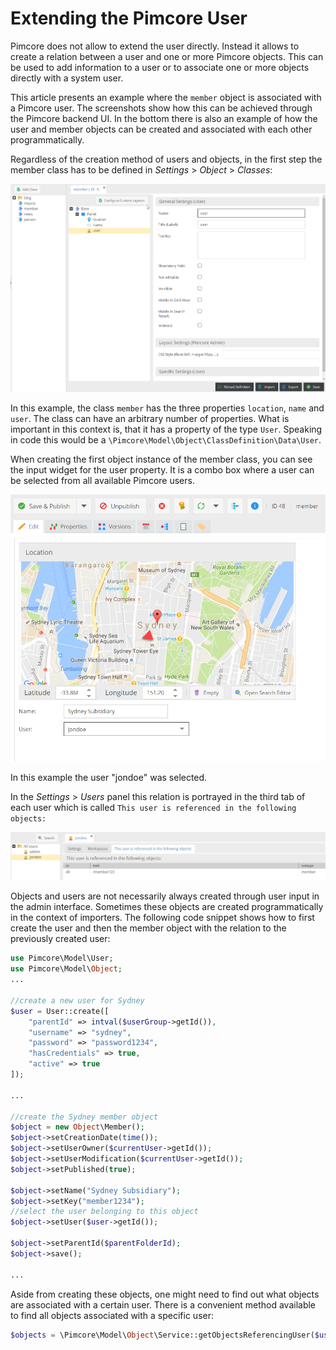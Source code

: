 # Extending the Pimcore User

Pimcore does not allow to extend the user directly. Instead it allows to create a relation 
between a user and one or more Pimcore objects. This can be used to add information to a user 
or to associate one or more objects directly with a system user. 

This article presents an example where the `member` object is associated with a Pimcore user. 
The screenshots show how this can be achieved through the Pimcore backend UI. In the bottom 
there is also an example of how the user and member objects can be created and associated 
with each other programmatically.

Regardless of the creation method of users and objects, in the first step the member class 
has to be defined in *Settings* > *Object* > *Classes*:

![Member Class Config](../img/object-user1.png)

In this example, the class `member` has the three properties `location`, `name` and `user`. 
The class can have an arbitrary number of properties. What is important in this context is, 
that it has a property of the type `User`. Speaking in code this would be a 
`\Pimcore\Model\Object\ClassDefinition\Data\User`.

When creating the first object instance of the member class, you can see the input widget 
for the user property. It is a combo box where a user can be selected from all available 
Pimcore users.

![Member Class object](../img/object-user2.png)

In this example the user "jondoe" was selected.

In the *Settings* > *Users* panel this relation is portrayed in the third tab of each 
user which is called `This user is referenced in the following objects:`

![User Object Relations](../img/object-user3.png)

Objects and users are not necessarily always created through user input in the admin interface.
Sometimes these objects are created programmatically in the context of importers. The 
following code snippet shows how to first create the user and then the member object with 
the relation to the previously created user:

```php
use Pimcore\Model\User;
use Pimcore\Model\Object;
...
 
//create a new user for Sydney
$user = User::create([
    "parentId" => intval($userGroup->getId()),
    "username" => "sydney",
    "password" => "password1234",
    "hasCredentials" => true,
    "active" => true
]);
 
...
 
//create the Sydney member object
$object = new Object\Member();
$object->setCreationDate(time());
$object->setUserOwner($currentUser->getId());
$object->setUserModification($currentUser->getId());
$object->setPublished(true);
 
$object->setName("Sydney Subsidiary");
$object->setKey("member1234");
//select the user belonging to this object
$object->setUser($user->getId());
 
$object->setParentId($parentFolderId);
$object->save();
 
...
```

Aside from creating these objects, one might need to find out what objects are associated with a certain user. 
There is a convenient method available to find all objects associated with a specific user:

```php
$objects = \Pimcore\Model\Object\Service::getObjectsReferencingUser($userId);
```
